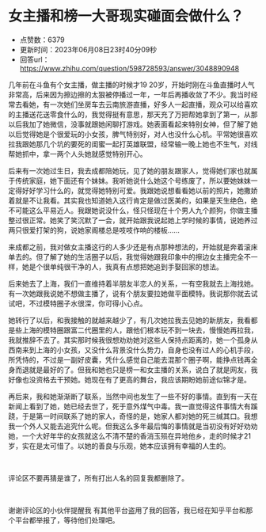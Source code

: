 # 女主播和榜一大哥现实碰面会做什么？
- 点赞数：6379
- 更新时间：2023年06月08日23时40分09秒
- 回答url：https://www.zhihu.com/question/598728593/answer/3048890948
<body>
 <p data-pid="x2nzcrKa">几年前在斗鱼有个女主播，做主播的时候才19 20岁，开始时刚在斗鱼直播时人气非常高，后来因为擦边擦的太狠被停播过一年，一年后再播收敛了不少。我当时经常去看她，有一次她们坐房车去云南旅游直播，好多人一起直播，观众可以给喜欢的主播送花送零食什么的，我觉得挺有意思，那天充了万把帮她拿到了第一，从那以后我加了她微信，没事就跟她闲聊打游戏。她表面看起来特别女神，但了解了她以后觉得她是个很爱玩的小女孩，脾气特别好，对人也没什么心机。平常她很喜欢拉我跟她那几个坑的要死的闺蜜一起打英雄联盟，经常输一晚上她也不生气，对线帮她抓中，拿一两个人头她就感觉特别开心。</p>
 <p data-pid="Kfq_GMXk">后来有一次她过生日，我去成都陪她玩，见了她的朋友跟家人，觉得她们家也就属于传统家庭，她下面还有个妹妹。我听她说什么她这个号练废了，所以要她妹妹一定得好好学习什么的，就觉得她特别可爱。我跟她说想看看她以前的照片，她撒娇着就是不让我看。其实我也知道她入这行肯定是做过医美的，如果是天生绝色，绝不可能这么平易近人。我跟她说没什么，怪只怪现在十个男人九个颜狗，你做主播整过很正常。她笑了笑沉默了一会，就开始跟我说起她上学时候的事情，说她养过两只很爱打架的狗，说她家阁楼总是吱吱作响的楼板……</p>
 <p data-pid="GZcJVKZi">来成都之前，我对做女主播这行的人多少还是有点那种想法的，开始就是奔着滚床单去的。但了解了她的生活圈子以后，我觉得她跟我印象中的擦边女主播完全不一样，她是个很单纯很干净的人，我真有点想把她追到手娶回家的想法。</p>
 <p data-pid="_n925tVR">后来她去了上海，我们一直维持着半朋友半恋人的关系，一有空我就去上海找她。有一次她跟我说她不想做主播了，说有个朋友要拉她做平面模特。我说那你就去试试吧，不过模特圈子水很深，你可得小心点。</p>
 <p data-pid="t6XraBB_">她转行了以后，和我接触的就越来越少了，有几次她拉我去见她的新朋友，我看都是些上海的模特圈跟富二代圈里的人，跟他们根本玩不到一块去，慢慢她再拉我，我就推辞不去了。其实那时候我很想劝劝她对这些人保持点距离的，她一个孤身从西南来到上海的小女孩，又没什么背景没什么势力，自身也没有过人的心机手段，所凭恃的，不过是一副好皮囊，凭什么感觉自己能去混那个圈子啊，能挣点钱再全身而退就是最好的了。但我和她也只是榜一和女主播的关系，说白了就是网友，我好像也没资格去干预她。她现在有了更高的舞台，我应该期盼她前途似锦才是。</p>
 <p data-pid="UB6Ilkgv">再后来，我和她渐渐断了联系，当然中间也发生了一些不好的事情。直到有一天在新闻上看到了她，她已经去世了，死于意外煤气中毒。我一直觉得这件事情大有蹊跷，于是第一时间联系了她的家人，奇怪的是，她家人都对她的死三缄其口。我想我一个外人又能去追究什么呢。但我这么多年最后悔的事情就是当初没有好好劝劝她，一个大好年华的女孩就这么不清不楚的香消玉殒在异地他乡，走的时候才21岁，实在是太可惜了。以她的善良与乐观，她本应该拥有幸福的人生的。</p>
 <p class="ztext-empty-paragraph"><br></p>
 <p data-pid="G8rHLKS-">评论区不要再猜是谁了，所有打出人名的回复我都删除了。</p>
 <p class="ztext-empty-paragraph"><br></p>
 <p data-pid="C8Qf3YxP">谢谢评论区的小伙伴提醒我 有其他平台盗用了我的回答，我已经在知乎平台和那个平台都举报了，等待他们处理吧。</p>
</body>